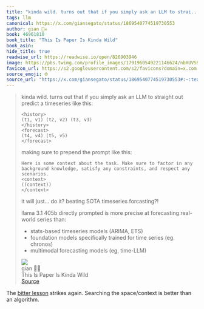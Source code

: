 ```yaml
---
title: "kinda wild. turns out that if you simply ask an LLM to strai..."
tags: llm
canonical: https://x.com/giansegato/status/1869540774519730553
author: gian 🏴‍☠️
book: 46961810
book_title: "This Is Paper Is Kinda Wild"
book_asin: 
hide_title: true
readwise_url: https://readwise.io/open/826903946
image: https://pbs.twimg.com/profile_images/1791960549221146624/nbXUVS9q.jpg
favicon_url: https://s2.googleusercontent.com/s2/favicons?domain=x.com
source_emoji: 🌐
source_url: "https://x.com/giansegato/status/1869540774519730553#:~:text=kinda%20wild.%20turns,models%20%28eg%2C%20time-LLM%29"
---
```


> kinda wild. turns out that if you simply ask an LLM to straight out predict a timeseries like this:
> 
> ```  
> <history>  
> (t1, v1) (t2, v2) (t3, v3)  
> </history>  
> <forecast>  
> (t4, v4) (t5, v5)  
> </forecast>  
> ```
> 
> making sure to prepend the prompt like this:
> 
> ```  
> Here is some context about the task. Make sure to factor in any background knowledge, satisfy any constraints, and respect any scenarios.  
> <context>  
> ((context))  
> </context>  
> ```
> 
> it will just… do it? beating SOTA timeseries forcasting?!
> 
> llama 3.1 405b directly prompted is more precise at forecasting real-world series than:  
> - stats-based timeseries models (ARIMA, ETS)  
> - foundation models specifically trained for time series (eg. chronos)  
> - multimodal forecasting models (eg, time-LLM)
> <div class="quoteback-footer"><div class="quoteback-avatar"><img class="mini-favicon" src="https://s2.googleusercontent.com/s2/favicons?domain=x.com"></div><div class="quoteback-metadata"><div class="metadata-inner"><span style="display:none">FROM:</span><div aria-label="gian 🏴‍☠️" class="quoteback-author"> gian 🏴‍☠️</div><div aria-label="This Is Paper Is Kinda Wild" class="quoteback-title"> This Is Paper Is Kinda Wild</div></div></div><div class="quoteback-backlink"><a target="_blank" aria-label="go to the full text of this quotation" rel="noopener" href="https://x.com/giansegato/status/1869540774519730553#:~:text=kinda%20wild.%20turns,models%20%28eg%2C%20time-LLM%29" class="quoteback-arrow"> Source</a></div></div>

The [bitter lesson](https://www.joshbeckman.org/notes/786450120) strikes again. Searching the space/context is better than an algorithm.